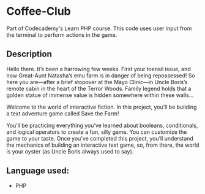 # Coffee-Club
Part of Codecademy's Learn PHP course. This code uses user input from the terminal to perform actions in the game.

## Description
Hello there. It’s been a harrowing few weeks. First your toenail issue, and now Great-Aunt Natasha’s emu farm is in danger of being repossessed! So here you are—after a brief stopover at the Mayo Clinic—in Uncle Boris’s remote cabin in the heart of the Terror Woods. Family legend holds that a golden statue of immense value is hidden somewhere within these walls…

Welcome to the world of interactive fiction. In this project, you’ll be building a text adventure game called Save the Farm!

You’ll be practicing everything you’ve learned about booleans, conditionals, and logical operators to create a fun, silly game. You can customize the game to your taste. Once you’ve completed this project, you’ll understand the mechanics of building an interactive text game, so, from there, the world is your oyster (as Uncle Boris always used to say). 

## Language used:
* PHP


